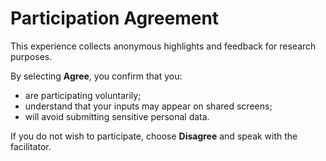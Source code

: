 # Participation Agreement

This experience collects anonymous highlights and feedback for research purposes.

By selecting **Agree**, you confirm that you:

- are participating voluntarily;
- understand that your inputs may appear on shared screens;
- will avoid submitting sensitive personal data.

If you do not wish to participate, choose **Disagree** and speak with the facilitator.
